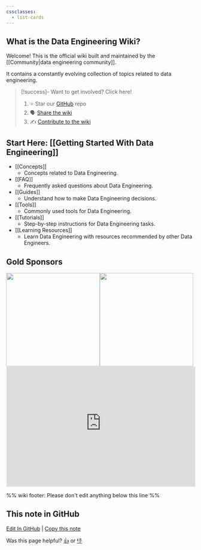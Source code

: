 ```yaml
---
cssclasses:
  - list-cards
---
```


## What is the Data Engineering Wiki?

Welcome! This is the official wiki built and maintained by the [[Community|data engineering community]].

It contains a constantly evolving collection of topics related to data engineering.

> [!success]- Want to get involved? Click here!
> 1. ⭐ Star our [GitHub](https://github.com/data-engineering-community/data-engineering-wiki) repo
> 2. 🗣️ [Share the wiki](https://twitter.com/intent/tweet?text=Check%20out%20this%20awesome%20resource%20for%20data%20engineering!%20https%3A//dataengineering.wiki/)
> 3. ✍️ [Contribute to the wiki](https://github.com/data-engineering-community/data-engineering-wiki/blob/main/CONTRIBUTING.md)

## Start Here: [[Getting Started With Data Engineering]]

- [[Concepts]]
	- Concepts related to Data Engineering.
- [[FAQ]]
	- Frequently asked questions about Data Engineering.
- [[Guides]]
	- Understand how to make Data Engineering decisions.
- [[Tools]]
	- Commonly used tools for Data Engineering.
- [[Tutorials]]
	- Step-by-step instructions for Data Engineering tasks.
- [[Learning Resources]]
	- Learn Data Engineering with resources recommended by other Data Engineers.

## Gold Sponsors

<div class="sponsors-gold" style="display: flex; flex-wrap: wrap;">
	<a href="https://dataengjobs.com/">
	    <img src="https://avatars.githubusercontent.com/u/109050594?v=4" width=250>
	</a>
	<a href="https://greatexpectations.io/cloud/?utm_source=reddit&utm_medium=sponsored&utm_campaign=r-dataengineering&utm_content=cloud-signup">
	    <img src="https://raw.githubusercontent.com/data-engineering-community/data-engineering-wiki/41d72633bf4c6fea9f1d073f590dfc7d331359b4/Assets/great-expectations-logo.svg" width=250>
	</a>
</div>


<iframe src="https://dataengineeringcommunity.substack.com/embed" width="100%" height="320" style="border:1px solid #EEE; background:white;" frameborder="0" scrolling="no"></iframe>


%% wiki footer: Please don't edit anything below this line %%

## This note in GitHub

<span class="git-footer">[Edit In GitHub](https://github.dev/data-engineering-community/data-engineering-wiki/blob/main/Index.md "git-hub-edit-note") | [Copy this note](https://raw.githubusercontent.com/data-engineering-community/data-engineering-wiki/main/Index.md "git-hub-copy-note")</span>

<span class="git-footer">Was this page helpful?
[👍](https://tally.so/r/mOaxjk?rating=Yes&url=https://dataengineering.wiki/Index) or [👎](https://tally.so/r/mOaxjk?rating=No&url=https://dataengineering.wiki/Index)</span>
